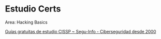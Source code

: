 # Estudio Certs

Area: Hacking Basics

[Guías gratuitas de estudio CISSP ~ Segu-Info - Ciberseguridad desde 2000](https://blog.segu-info.com.ar/2021/06/guias-gratuitas-de-estudio-cissp.html?m=0)